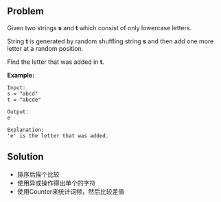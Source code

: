 ## Problem

Given two strings **s** and **t** which consist of only lowercase letters.

String **t** is generated by random shuffling string **s** and then add one more letter at a random position.

Find the letter that was added in **t**.

**Example:**

```
Input:
s = "abcd"
t = "abcde"

Output:
e

Explanation:
'e' is the letter that was added.
```



## Solution

* 排序后挨个比较
* 使用异或操作得出单个的字符
* 使用Counter来统计词频，然后比较差值